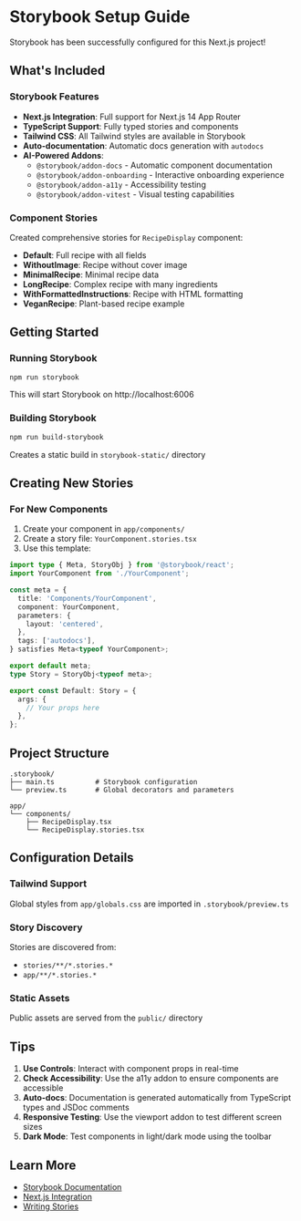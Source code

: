 # Storybook Setup Guide

Storybook has been successfully configured for this Next.js project!

## What's Included

### Storybook Features
- **Next.js Integration**: Full support for Next.js 14 App Router
- **TypeScript Support**: Fully typed stories and components
- **Tailwind CSS**: All Tailwind styles are available in Storybook
- **Auto-documentation**: Automatic docs generation with `autodocs`
- **AI-Powered Addons**:
  - `@storybook/addon-docs` - Automatic component documentation
  - `@storybook/addon-onboarding` - Interactive onboarding experience
  - `@storybook/addon-a11y` - Accessibility testing
  - `@storybook/addon-vitest` - Visual testing capabilities

### Component Stories
Created comprehensive stories for `RecipeDisplay` component:
- **Default**: Full recipe with all fields
- **WithoutImage**: Recipe without cover image
- **MinimalRecipe**: Minimal recipe data
- **LongRecipe**: Complex recipe with many ingredients
- **WithFormattedInstructions**: Recipe with HTML formatting
- **VeganRecipe**: Plant-based recipe example

## Getting Started

### Running Storybook
```bash
npm run storybook
```
This will start Storybook on http://localhost:6006

### Building Storybook
```bash
npm run build-storybook
```
Creates a static build in `storybook-static/` directory

## Creating New Stories

### For New Components
1. Create your component in `app/components/`
2. Create a story file: `YourComponent.stories.tsx`
3. Use this template:

```typescript
import type { Meta, StoryObj } from '@storybook/react';
import YourComponent from './YourComponent';

const meta = {
  title: 'Components/YourComponent',
  component: YourComponent,
  parameters: {
    layout: 'centered',
  },
  tags: ['autodocs'],
} satisfies Meta<typeof YourComponent>;

export default meta;
type Story = StoryObj<typeof meta>;

export const Default: Story = {
  args: {
    // Your props here
  },
};
```

## Project Structure

```
.storybook/
├── main.ts          # Storybook configuration
└── preview.ts       # Global decorators and parameters

app/
└── components/
    ├── RecipeDisplay.tsx
    └── RecipeDisplay.stories.tsx
```

## Configuration Details

### Tailwind Support
Global styles from `app/globals.css` are imported in `.storybook/preview.ts`

### Story Discovery
Stories are discovered from:
- `stories/**/*.stories.*`
- `app/**/*.stories.*`

### Static Assets
Public assets are served from the `public/` directory

## Tips

1. **Use Controls**: Interact with component props in real-time
2. **Check Accessibility**: Use the a11y addon to ensure components are accessible
3. **Auto-docs**: Documentation is generated automatically from TypeScript types and JSDoc comments
4. **Responsive Testing**: Use the viewport addon to test different screen sizes
5. **Dark Mode**: Test components in light/dark mode using the toolbar

## Learn More

- [Storybook Documentation](https://storybook.js.org/docs)
- [Next.js Integration](https://storybook.js.org/docs/get-started/nextjs)
- [Writing Stories](https://storybook.js.org/docs/writing-stories)
